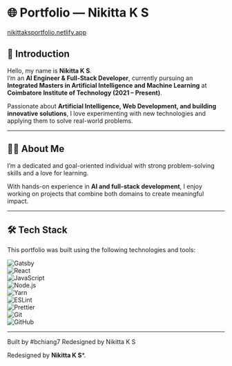 # 🌐 Portfolio — Nikitta K S  

[nikittaksportfolio.netlify.app](https://nikittaksportfolio.netlify.app)


## 🚀 Introduction  
Hello, my name is **Nikitta K S**.  
I’m an **AI Engineer & Full-Stack Developer**, currently pursuing an **Integrated Masters in Artificial Intelligence and Machine Learning** at **Coimbatore Institute of Technology (2021 – Present)**.  

Passionate about **Artificial Intelligence, Web Development, and building innovative solutions**, I love experimenting with new technologies and applying them to solve real-world problems.  

---

## 👩‍💻 About Me  
I’m a dedicated and goal-oriented individual with strong problem-solving skills and a love for learning.  

With hands-on experience in **AI and full-stack development**, I enjoy working on projects that combine both domains to create meaningful impact.  

---

## 🛠️ Tech Stack  
This portfolio was built using the following technologies and tools:  

![Gatsby](https://img.shields.io/badge/Gatsby-663399?logo=gatsby&logoColor=fff)  
![React](https://img.shields.io/badge/React-20232A?logo=react&logoColor=61DAFB)  
![JavaScript](https://img.shields.io/badge/JavaScript-F7DF1E?logo=javascript&logoColor=000)  
![Node.js](https://img.shields.io/badge/Node.js-339933?logo=node.js&logoColor=fff)  
![Yarn](https://img.shields.io/badge/Yarn-2C8EBB?logo=yarn&logoColor=fff)  
![ESLint](https://img.shields.io/badge/ESLint-4B32C3?logo=eslint&logoColor=fff)  
![Prettier](https://img.shields.io/badge/Prettier-F7B93E?logo=prettier&logoColor=000)  
![Git](https://img.shields.io/badge/Git-F05032?logo=git&logoColor=fff)  
![GitHub](https://img.shields.io/badge/GitHub-181717?logo=github&logoColor=fff)  

---

Built by #bchiang7 Redesigned by Nikitta K S

 Redesigned by **Nikitta K S***.  


